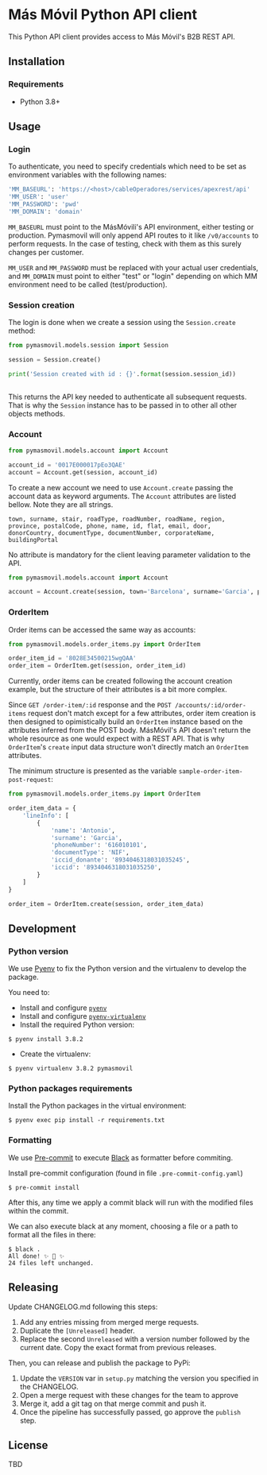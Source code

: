 # Más Móvil Python API client

This Python API client provides access to Más Móvil's B2B REST API.

## Installation

### Requirements

* Python 3.8+

## Usage

### Login

To authenticate, you need to specify credentials which need to be set as environment variables with the following names:

```bash
'MM_BASEURL': 'https://<host>/cableOperadores/services/apexrest/api'
'MM_USER': 'user'
'MM_PASSWORD': 'pwd'
'MM_DOMAIN': 'domain'
```
`MM_BASEURL` must point to the MásMóvili's API environment, either testing or production. Pymasmovil will only append API routes to it like `/v0/accounts` to perform requests. In the case of testing, check with them as this surely changes per customer.

`MM_USER` and `MM_PASSWORD` must be replaced with your actual user credentials, and `MM_DOMAIN` must point to either "test" or "login" depending on which MM environment need to be called (test/production).

### Session creation

The login is done when we create a session using the `Session.create` method:

```python
from pymasmovil.models.session import Session

session = Session.create()

print('Session created with id : {}'.format(session.session_id))
 
```

This returns the API key needed to authenticate all subsequent requests. That is why the `Session` instance has to be passed in to other all other objects methods.

### Account

```python
from pymasmovil.models.account import Account

account_id = '0017E000017pEo3QAE'
account = Account.get(session, account_id)

```
To create a new account we need to use `Account.create` passing the account data as keyword arguments. The `Account` attributes are listed bellow. Note they are all strings.

```
town, surname, stair, roadType, roadNumber, roadName, region, province, postalCode, phone, name, id, flat, email, door, donorCountry, documentType, documentNumber, corporateName, buildingPortal
```
No attribute is mandatory for the client leaving parameter validation to the API.

```python
from pymasmovil.models.account import Account

account = Account.create(session, town='Barcelona', surname='Garcia', phone='616010101')
```

### OrderItem

Order items can be accessed the same way as accounts:

```python
from pymasmovil.models.order_items.py import OrderItem

order_item_id = '8028E34500215wgQAA'
order_item = OrderItem.get(session, order_item_id)
```

Currently, order items can be created following the account creation example, but the structure of their attributes is a bit more complex.

Since `GET /order-item/:id` response and the `POST /accounts/:id/order-items` request don't match except for a few attributes, order item creation is then designed to opimistically build an `OrderItem` instance based on the attributes inferred from the POST body. MásMóvil's API doesn't return the whole resource as one would expect with a REST API. That is why `OrderItem`'s `create` input data structure won't directly match an `OrderItem` attributes.

The minimum structure is presented as the variable `sample-order-item-post-request`:


```python
from pymasmovil.models.order_items.py import OrderItem

order_item_data = {
    'lineInfo': [
        {
            'name': 'Antonio',
            'surname': 'Garcia',
            'phoneNumber': '616010101',
            'documentType': 'NIF',
            'iccid_donante': '8934046318031035245',
            'iccid': '8934046318031035250',
        }
    ]
}

order_item = OrderItem.create(session, order_item_data)

```

## Development

### Python version

We use [Pyenv](https://github.com/pyenv/pyenv) to fix the Python version and the virtualenv to develop the package.

You need to:

* Install and configure [`pyenv`](https://github.com/pyenv/pyenv)
* Install and configure [`pyenv-virtualenv`](https://github.com/pyenv/pyenv-virtualenv)
* Install the required Python version:

```
$ pyenv install 3.8.2
```

* Create the virtualenv:

```
$ pyenv virtualenv 3.8.2 pymasmovil
```

### Python packages requirements

Install the Python packages in the virtual environment:

```
$ pyenv exec pip install -r requirements.txt
```

### Formatting

We use [Pre-commit](https://github.com/pre-commit/pre-commit) to execute [Black](https://github.com/psf/black) as formatter before commiting.

Install pre-commit configuration (found in file `.pre-commit-config.yaml`)

```
$ pre-commit install
```

After this, any time we apply a commit black will run with the modified files within the commit.

We can also execute black at any moment, choosing a file or a path to format
all the files in there:

```commandline
$ black .
All done! ✨ 🍰 ✨
24 files left unchanged.
```

## Releasing

Update CHANGELOG.md following this steps:

1. Add any entries missing from merged merge requests.
2. Duplicate the `[Unreleased]` header.
3. Replace the second `Unreleased` with a version number followed by the current date. Copy the exact format from previous releases.

Then, you can release and publish the package to PyPi:

1. Update the `VERSION` var in `setup.py` matching the version you specified in the CHANGELOG.
2. Open a merge request with these changes for the team to approve
3. Merge it, add a git tag on that merge commit and push it.
4. Once the pipeline has successfully passed, go approve the `publish` step.

## License

TBD
